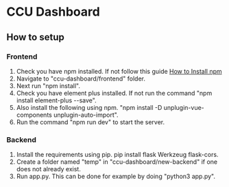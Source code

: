 # CCU Dashboard

## How to setup
### Frontend

1. Check you have npm installed. If not follow this guide [How to Install npm](https://docs.npmjs.com/downloading-and-installing-node-js-and-npm)
2. Navigate to "ccu-dashboard/frontend" folder.
3. Next run "npm install".
4. Check you have element plus installed. If not run the command "npm install element-plus --save".
5. Also install the following using npm. "npm install -D unplugin-vue-components unplugin-auto-import".
6. Run the command "npm run dev" to start the server.

### Backend

1. Install the requirements using pip. pip install flask Werkzeug flask-cors.
2. Create a folder named "temp" in "ccu-dashboard/new-backend" if one does not already exist.
3. Run app.py. This can be done for example by doing "python3 app.py". 


